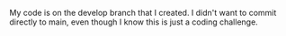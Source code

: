 My code is on the develop branch that I created. I didn't want to commit directly to main, even though I know this is just a coding challenge.
